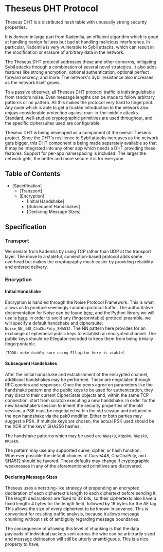 # Theseus DHT Protocol

Theseus DHT is a distributed hash table with unusually strong security properties.

It is derived in large part from Kademlia, an efficient algorithm which is good at handling benign failures but bad at handling malicious interference. In particular, Kademlia is very vulnerable to Sybil attacks, which can result in the modification or erasure of arbitrary data in the network.

The Theseus DHT protocol addresses these and other concerns, mitigating Sybil attacks through a combination of several novel strategies. It also adds features like strong encryption, optional authentication, optional perfect forward secrecy, and more. The network's Sybil resistance also increases as the network itself grows.

To a passive observer, all Theseus DHT protocol traffic is indistinguishable from random noise. Even message lengths can be made to follow arbitrary patterns or no pattern. All this makes the protocol very hard to fingerprint. Any node which is able to get a trusted introduction to the network also enjoys considerable protection against man-in-the-middle attacks. Standard, well-studied cryptographic primitives are used throughout, and the specific ciphersuites used are configurable.

Theseus DHT is being developed as a component of the overall Theseus project. Since the DHT's resilience to Sybil attacks increases as the network gets bigger, this DHT component is being made separately available so that it may be integrated into any other app which needs a DHT providing these features. Support for per-app namespacing is included. The larger the network gets, the better and more secure it is for everyone.

## Table of Contents

- [Specification]
  - [Transport]
  - [Encryption]
    - [Initial Handshake]
    - [Subsequent Handshakes]
    - [Declaring Message Sizes]


## Specification

### Transport

We deviate from Kademlia by using TCP rather than UDP at the transport layer. The move to a stateful, connection-based protocol adds some overhead but makes the cryptography much easier by providing reliability and ordered delivery.

### Encryption

#### Initial Handshake

Encryption is handled through the Noise Protocol Framework. This is what allows us to produce seemingly-random protocol traffic. The authoritative documentation for Noise can be found [here](https://noiseprotocol.org/noise.html), and the Python library we will use is [here](https://github.com/plizonczyk/noiseprotocol). In order to avoid any (fingerprintable) protocol preamble, we will specify a default handshake and ciphersuite: `Noise_NN_448_ChaChaPoly_SHA512`. The NN pattern here provides for an exchange of ephemeral public keys to establish an encrypted channel. The public keys should be Ellegator-encoded to keep them from being trivially fingerprintable.

    (TODO: make doubly sure using Elligator here is viable)

#### Subsequent Handshakes

After the initial handshake and establishment of the encrypted channel, additional handshakes may be performed. These are negotiated through RPC queries and responses. Once the peers agree on parameters like the handshake pattern and the public keys to be used for authentication, they may discard their current CipherState objects and, within the same TCP connection, start from scratch executing a new handshake. In order for the new handshake's session to inherit the security properties of the old session, a PSK must be negotiated within the old session and included in the new handshake via the psk0 modifier. Either or both parties may suggest a PSK. If multiple keys are chosen, the actual PSK used should be the XOR of the keys' SHA256 hashes.

The handshake patterns which may be used are `NNpsk0`, `KNpsk0`, `NKpsk0`, `KKpsk0`.

The pattern may use any supported curve, cipher, or hash function. Wherever possible the default choices of Curve448, ChaChaPoly, and SHA512 should be favored. These defaults may change if cryptographic weaknesses in any of the aforementioned primitives are discovered.

#### Declaring Message Sizes

Theseus uses a netstring-like strategy of prepending an encrypted declaration of each ciphertext's length to each ciphertext before sending it. The length declarations are fixed to 32 bits, so their ciphertexts also have a fixed length: 4 bytes for the length field, followed by 16 bytes for the AE tag. This allows the size of every ciphertext to be known in advance. This is convenient for resisting traffic analysis, because it allows message chunking without risk of ambiguity regarding message boundaries.

The consequence of allowing this level of chunking is that the data payloads of individual packets sent across the wire can be arbitrarily sized and message delineation will still be utterly unambiguous. This is a nice property to have,


